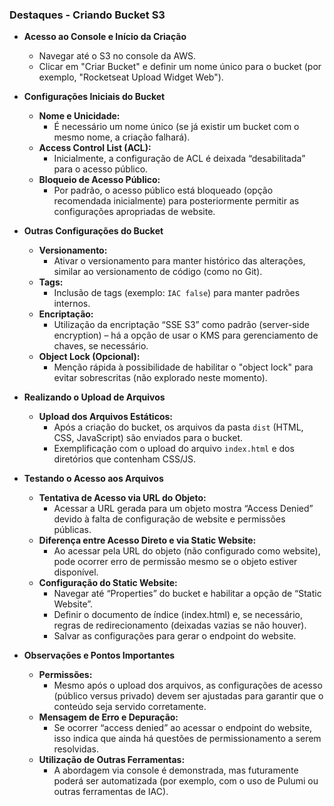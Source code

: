 ### Destaques - Criando Bucket S3

- **Acesso ao Console e Início da Criação**

  - Navegar até o S3 no console da AWS.
  - Clicar em "Criar Bucket" e definir um nome único para o bucket (por exemplo, "Rocketseat Upload Widget Web").

- **Configurações Iniciais do Bucket**

  - **Nome e Unicidade:**
    - É necessário um nome único (se já existir um bucket com o mesmo nome, a criação falhará).
  - **Access Control List (ACL):**
    - Inicialmente, a configuração de ACL é deixada “desabilitada” para o acesso público.
  - **Bloqueio de Acesso Público:**
    - Por padrão, o acesso público está bloqueado (opção recomendada inicialmente) para posteriormente permitir as configurações apropriadas de website.

- **Outras Configurações do Bucket**

  - **Versionamento:**
    - Ativar o versionamento para manter histórico das alterações, similar ao versionamento de código (como no Git).
  - **Tags:**
    - Inclusão de tags (exemplo: `IAC false`) para manter padrões internos.
  - **Encriptação:**
    - Utilização da encriptação “SSE S3” como padrão (server-side encryption) – há a opção de usar o KMS para gerenciamento de chaves, se necessário.
  - **Object Lock (Opcional):**
    - Menção rápida à possibilidade de habilitar o "object lock" para evitar sobrescritas (não explorado neste momento).

- **Realizando o Upload de Arquivos**

  - **Upload dos Arquivos Estáticos:**
    - Após a criação do bucket, os arquivos da pasta `dist` (HTML, CSS, JavaScript) são enviados para o bucket.
    - Exemplificação com o upload do arquivo `index.html` e dos diretórios que contenham CSS/JS.

- **Testando o Acesso aos Arquivos**

  - **Tentativa de Acesso via URL do Objeto:**
    - Acessar a URL gerada para um objeto mostra “Access Denied” devido à falta de configuração de website e permissões públicas.
  - **Diferença entre Acesso Direto e via Static Website:**
    - Ao acessar pela URL do objeto (não configurado como website), pode ocorrer erro de permissão mesmo se o objeto estiver disponível.
  - **Configuração do Static Website:**
    - Navegar até “Properties” do bucket e habilitar a opção de “Static Website”.
    - Definir o documento de índice (index.html) e, se necessário, regras de redirecionamento (deixadas vazias se não houver).
    - Salvar as configurações para gerar o endpoint do website.

- **Observações e Pontos Importantes**
  - **Permissões:**
    - Mesmo após o upload dos arquivos, as configurações de acesso (público versus privado) devem ser ajustadas para garantir que o conteúdo seja servido corretamente.
  - **Mensagem de Erro e Depuração:**
    - Se ocorrer “access denied” ao acessar o endpoint do website, isso indica que ainda há questões de permissionamento a serem resolvidas.
  - **Utilização de Outras Ferramentas:**
    - A abordagem via console é demonstrada, mas futuramente poderá ser automatizada (por exemplo, com o uso de Pulumi ou outras ferramentas de IAC).
